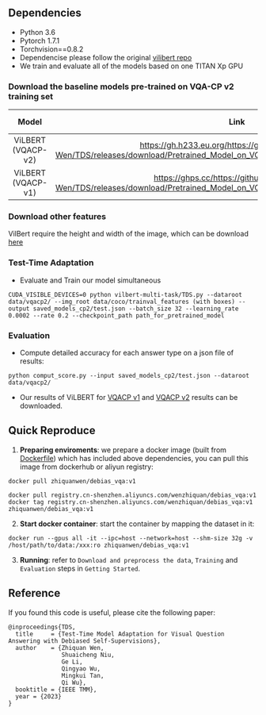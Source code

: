 ## Dependencies
* Python 3.6
* Pytorch 1.7.1
* Torchvision==0.8.2
* Dependencise please follow the original [vilibert repo](https://github.com/facebookresearch/vilbert-multi-task)
* We train and evaluate all of the models based on one TITAN Xp GPU

### Download the baseline models pre-trained on VQA-CP v2 training set 

 | Model | Link| Acc (%)|
 | :-: | :-: | :-: |
 |ViLBERT (VQACP-v2)|https://gh.h233.eu.org/https://github.com/Zhiquan-Wen/TDS/releases/download/Pretrained_Model_on_VQACPv2_train_vilbert/pytorch_model_18.bin|40.75|
 |ViLBERT (VQACP-v1)|https://ghps.cc/https://github.com/Zhiquan-Wen/TDS/releases/download/Pretrained_Model_on_VQACPv1_train_vilbert/pytorch_model_12.bin|39.59|

### Download other features
VilBert require the height and width of the image, which can be download [here](https://hub.gitmirror.com/https://github.com/Zhiquan-Wen/TDS/releases/download/img_height_and_width/imgid_to_height_and_width.npy)

### Test-Time Adaptation 
* Evaluate and Train our model simultaneous
```
CUDA_VISIBLE_DEVICES=0 python vilbert-multi-task/TDS.py --dataroot data/vqacp2/ --img_root data/coco/trainval_features (with boxes) --output saved_models_cp2/test.json --batch_size 32 --learning_rate 0.0002 --rate 0.2 --checkpoint_path path_for_pretrained_model
``` 

### Evaluation
* Compute detailed accuracy for each answer type on a json file of results:
```
python comput_score.py --input saved_models_cp2/test.json --dataroot data/vqacp2/
```
* Our results of ViLBERT for [VQACP v1](https://slink.ltd/https://github.com/Zhiquan-Wen/TDS/releases/download/ViLBERT_vqacpv1_results/minval_result.json) and [VQACP v2](https://download.nuaa.cf/Zhiquan-Wen/TDS/releases/download/ViLBERT_vqacpv2_results/minval_result.json) results can be downloaded.


## Quick Reproduce

1. **Preparing enviroments**: we prepare a docker image (built from [Dockerfile](https://github.com/Zhiquan-Wen/D-VQA/blob/master/docker/Dockerfile)) which has included above dependencies, you can pull this image from dockerhub or aliyun registry:

```
docker pull zhiquanwen/debias_vqa:v1
```


```
docker pull registry.cn-shenzhen.aliyuncs.com/wenzhiquan/debias_vqa:v1
docker tag registry.cn-shenzhen.aliyuncs.com/wenzhiquan/debias_vqa:v1 zhiquanwen/debias_vqa:v1
```

2. **Start docker container**: start the container by mapping the dataset in it:

```
docker run --gpus all -it --ipc=host --network=host --shm-size 32g -v /host/path/to/data:/xxx:ro zhiquanwen/debias_vqa:v1
```

3. **Running**: refer to `Download and preprocess the data`, `Training` and `Evaluation` steps in `Getting Started`.

## Reference
If you found this code is useful, please cite the following paper:
```
@inproceedings{TDS,
  title     = {Test-Time Model Adaptation for Visual Question Answering with Debiased Self-Supervisions},
  author    = {Zhiquan Wen, 
               Shuaicheng Niu, 
               Ge Li,
               Qingyao Wu, 
               Mingkui Tan, 
               Qi Wu},
  booktitle = {IEEE TMM},
  year = {2023}
}
```